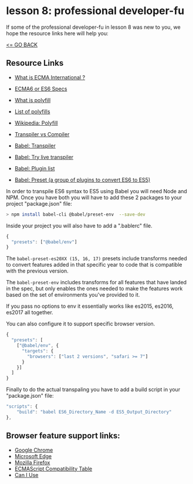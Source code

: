 # lesson 8: professional developer-fu

If some of the professional developer-fu in lesson 8 was new to you, we hope the resource links here will help you:

[<= GO BACK ](../README.md)

## Resource Links

* [What is ECMA International ?](https://en.wikipedia.org/wiki/Ecma_International)
* [ECMA6 or ES6 Specs](http://www.ecma-international.org/ecma-262/6.0/index.html)
* [What is polyfill](https://remysharp.com/2010/10/08/what-is-a-polyfill)
* [List of polyfills](https://github.com/Modernizr/Modernizr/wiki/HTML5-Cross-Browser-Polyfills)
* [Wikipedia: Polyfill](https://en.wikipedia.org/wiki/Polyfill)
* [Transpiler vs Compiler](https://stackoverflow.com/questions/40605642/what-is-the-main-difference-between-compiler-and-transpiler)

* [Babel: Transpiler](https://babeljs.io/)
* [Babel: Try live transpiler](http://babeljs.io/repl/#?babili=false&evaluate=true&lineWrap=false&presets=es2015)
* [Babel: Plugin list](http://babeljs.io/docs/plugins/)
* [Babel: Preset (a group of plugins to convert ES6 to ES5)](http://babeljs.io/docs/plugins/preset-es2015/)

In order to transpile ES6 syntax to ES5 using Babel you will need Node and NPM.
Once you have both you will have to add these 2 packages to your project "package.json" file:

```bash
> npm install babel-cli @babel/preset-env  --save-dev
```

Inside your project you will also have to add a ".bablerc" file.

```javascript
{
  "presets": ["@babel/env"]
}
```

The ``babel-preset-es20XX (15, 16, 17)`` presets include transforms needed to convert features added in that specific year to code that is compatible with the previous version.

The ``babel-preset-env`` includes transforms for all features that have landed in the spec, but only enables the ones needed to make the features work based on the set of environments you've provided to it.

If you pass no options to env it essentially works like es2015, es2016, es2017 all together.

You can also configure it to support specific browser version.

```javascript
{
  "presets": [
    ["@babel/env", {
      "targets": {
        "browsers": ["last 2 versions", "safari >= 7"]
      }
    }]
  ]
}
```

Finally to do the actual transpaling you have to add a build script in your "package.json" file:

```javascript
"scripts": {
	"build": "babel ES6_Directory_Name -d ES5_Output_Directory"
},
```


## Browser feature support links:

* [Google Chrome](https://www.chromestatus.com/features#ES6)
* [Microsoft Edge](https://developer.microsoft.com/en-us/microsoft-edge/platform/status/?q=ES6)
* [Mozilla Firefox](https://platform-status.mozilla.org/)
* [ECMAScript Compatibility Table](https://kangax.github.io/compat-table/es6/)
* [Can I Use](https://caniuse.com/)
